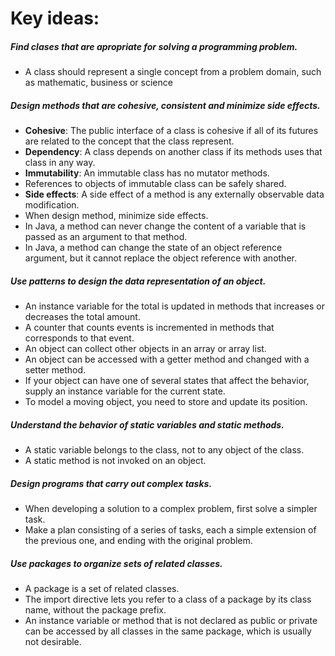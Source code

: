 # Key ideas:
##### Find clases that are apropriate for solving a programming problem.
* A class should represent a single concept from a problem domain, such as mathematic, business or science

##### Design methods that are cohesive, consistent and minimize side effects.
 * **Cohesive**: The public interface of a class is cohesive if all of its futures are related to the concept that the class represent.
 * **Dependency**: A class depends on another class if its methods uses that class in any way.
 * **Immutability**: An immutable class has no mutator methods.
 * References to objects of immutable class can be safely shared.
 * **Side effects**: A side effect of a method is any externally observable data modification.
 * When design method, minimize side effects.
 * In Java, a method can never change the content of a variable that is passed as an argument to that method.
 * In Java, a method can change the state of an object reference argument, but it cannot replace the object reference with another.

##### Use patterns to design the data representation of an object.
* An instance variable for the total is updated in methods that increases or decreases the total amount.
* A counter that counts events is incremented in methods that corresponds to that event.
* An object can collect other objects in an array or array list.
* An object can be accessed with a getter method and changed with a setter method.
*  If your object can have one of several states that affect the
  behavior, supply an instance variable for the current state.
* To model a moving object, you need to store and update its
  position.
  
##### Understand the behavior of static variables and static methods.
* A static variable belongs to the class, not to any object of the class.
* A static method is not invoked on an object.

##### Design programs that carry out complex tasks.
* When developing a solution to a complex problem, first solve a simpler task.
* Make a plan consisting of a series of tasks, each a simple extension of the previous
  one, and ending with the original problem.

##### Use packages to organize sets of related classes.
* A package is a set of related classes.
* The import directive lets you refer to a class of a package by its class name, without
  the package prefix.
* An instance variable or method that is not declared as
  public or private can be accessed by all classes in the same
  package, which is usually not desirable.
